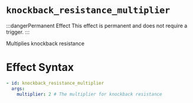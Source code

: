 # `knockback_resistance_multiplier`
:::dangerPermanent Effect
This effect is permanent and does not require a trigger.
:::

Multiplies knockback resistance

# Effect Syntax
```yaml
- id: knockback_resistance_multiplier
  args:
    multiplier: 2 # The multiplier for knockback resistance
```
